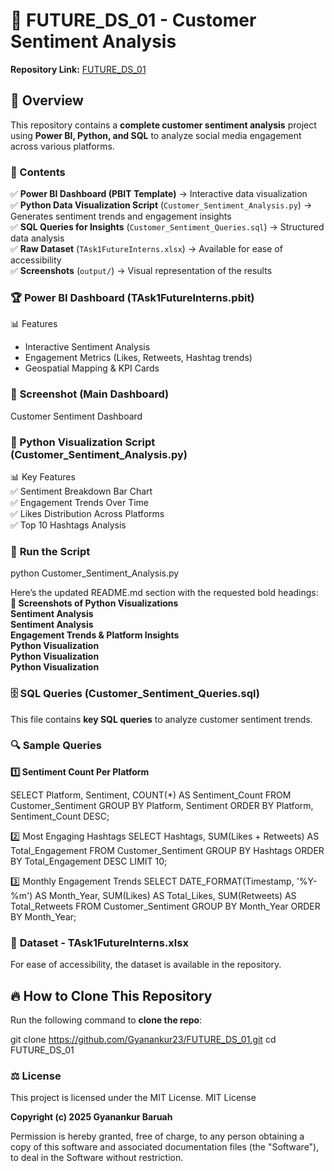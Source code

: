 # 🚀 FUTURE_DS_01 - Customer Sentiment Analysis  
**Repository Link:** [FUTURE_DS_01](https://github.com/Gyanankur23/FUTURE_DS_01.git)  

## 📌 Overview  
This repository contains a **complete customer sentiment analysis** project using **Power BI, Python, and SQL** to analyze social media engagement across various platforms.  

### **📂 Contents**
✅ **Power BI Dashboard (PBIT Template)** → Interactive data visualization  
✅ **Python Data Visualization Script** (`Customer_Sentiment_Analysis.py`) → Generates sentiment trends and engagement insights  
✅ **SQL Queries for Insights** (`Customer_Sentiment_Queries.sql`) → Structured data analysis  
✅ **Raw Dataset** (`TAsk1FutureInterns.xlsx`) → Available for ease of accessibility  
✅ **Screenshots** (`output/`) → Visual representation of the results  


### **🏆 Power BI Dashboard** (TAsk1FutureInterns.pbit)  
📊 Features  
- Interactive Sentiment Analysis  
- Engagement Metrics (Likes, Retweets, Hashtag trends)  
- Geospatial Mapping & KPI Cards  

### 📸 **Screenshot** (Main Dashboard)  
Customer Sentiment Dashboard  

### **🐍 Python Visualization Script** (Customer_Sentiment_Analysis.py)  
📊 Key Features  
✅ Sentiment Breakdown Bar Chart  
✅ Engagement Trends Over Time  
✅ Likes Distribution Across Platforms  
✅ Top 10 Hashtags Analysis  

### 🚀 **Run the Script**  

python Customer_Sentiment_Analysis.py

Here’s the updated README.md section with the requested bold headings:
**📸 Screenshots of Python Visualizations**  
**Sentiment Analysis**  
**Sentiment Analysis**  
**Engagement Trends & Platform Insights**  
**Python Visualization**  
**Python Visualization**  
**Python Visualization**  

### **🗄️ SQL Queries (Customer_Sentiment_Queries.sql)**  
This file contains **key SQL queries** to analyze customer sentiment trends.  

### **🔍 Sample Queries**  
**1️⃣ Sentiment Count Per Platform**  

SELECT Platform, Sentiment, COUNT(*) AS Sentiment_Count
FROM Customer_Sentiment
GROUP BY Platform, Sentiment
ORDER BY Platform, Sentiment_Count DESC;


2️⃣ Most Engaging Hashtags
SELECT Hashtags, SUM(Likes + Retweets) AS Total_Engagement
FROM Customer_Sentiment
GROUP BY Hashtags
ORDER BY Total_Engagement DESC
LIMIT 10;


3️⃣ Monthly Engagement Trends
SELECT DATE_FORMAT(Timestamp, '%Y-%m') AS Month_Year,
       SUM(Likes) AS Total_Likes, 
       SUM(Retweets) AS Total_Retweets
FROM Customer_Sentiment
GROUP BY Month_Year
ORDER BY Month_Year;


### 📂 **Dataset - TAsk1FutureInterns.xlsx**
For ease of accessibility, the dataset is available in the repository.

## 🔥 How to Clone This Repository  
Run the following command to **clone the repo**:

git clone https://github.com/Gyanankur23/FUTURE_DS_01.git
cd FUTURE_DS_01

### ⚖️ **License**
This project is licensed under the MIT License.
MIT License

**Copyright (c) 2025 Gyanankur Baruah**

Permission is hereby granted, free of charge, to any person obtaining a copy
of this software and associated documentation files (the "Software"), to deal
in the Software without restriction.
